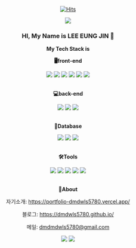 <div align=center>
  
[![Hits](https://hits.seeyoufarm.com/api/count/incr/badge.svg?url=https%3A%2F%2Fgithub.com%2Fdmdwls5780&count_bg=%2320966A&title_bg=%23555555&icon=&icon_color=%23E7E7E7&title=hits&edge_flat=false)](https://hits.seeyoufarm.com)
  
<img src="https://capsule-render.vercel.app/api?type=Waving&color=auto&height=300&section=header&text=EUNG%20JIN's%20GitHub&fontSize=70" />

### HI, My Name is LEE EUNG JIN  👋 

**My Tech Stack is**

**🖥front-end** 
  
<img src="https://img.shields.io/badge/HTML5-E34F26?style=flat&logo=HTML5&logoColor=white" />
<img src="https://img.shields.io/badge/CSS3-1572B6?style=flat&logo=CSS3&logoColor=white" />
<img src="https://img.shields.io/badge/JavaScript-F7DF1E?style=flat&logo=JavaScript&logoColor=white" />
<img src="https://img.shields.io/badge/jQuery-0769AD?style=flat&logo=jQuery&logoColor=white" />
<img src="https://img.shields.io/badge/React-61DAFB?style=flat&logo=React&logoColor=white" />
<img src="https://img.shields.io/badge/Next.js-000000?style=flat&logo=Next.js&logoColor=white" />

<br/>
<br/>

**💻back-end**
  
<img src="https://img.shields.io/badge/Java-007396?style=flat&logo=Java&logoColor=white" />
<img src="https://img.shields.io/badge/Spring-6DB33F?style=flat&logo=Spring&logoColor=white" />
<img src="https://img.shields.io/badge/SpringBoot-6DB33F?style=flat&logo=SpringBoot&logoColor=white" />

<br/>
<br/>

**📂Database**
  
<img src="https://img.shields.io/badge/MySQL-4479A1?style=flat&logo=MySQL&logoColor=white" />
<img src="https://img.shields.io/badge/PostgreSQL-4169E1?style=flat&logo=PostgreSQL&logoColor=white" />
<img src="https://img.shields.io/badge/Oracle-F80000?style=flat&logo=oracle&logoColor=white" />

<br/>
<br/>

**🛠Tools**
  
<img src="https://img.shields.io/badge/Eclipse IDE-2C2255?style=flat&logo=eclipseide&logoColor=white" />
<img src="https://img.shields.io/badge/Intellij IDE-000000?style=flat&logo=intellijidea&logoColor=white" />
<img src="https://img.shields.io/badge/Visual Studio Code-007ACC?style=flat&logo=visualstudiocode&logoColor=white" />
<img src="https://img.shields.io/badge/Git-F05032?style=flat&logo=git&logoColor=white" />
<img src="https://img.shields.io/badge/GitHub-181717?style=flat&logo=github&logoColor=white" />

<br/>
<br/>

**💬About**

자기소개: https://portfolio-dmdwls5780.vercel.app/

블로그: https://dmdwls5780.github.io/

메일: dmdmdwls5780@gmail.com

<img src="https://github-readme-stats.vercel.app/api/top-langs/?username=dmdwls5780&layout=compact">
<img src="https://github-readme-stats.vercel.app/api?username=dmdwls5780&show_icons=true">
  
</div>



<!--
**dmdwls5780/dmdwls5780** is a ✨ _special_ ✨ repository because its `README.md` (this file) appears on your GitHub profile.

Here are some ideas to get you started:

- 🔭 I’m currently working on ...
- 🌱 I’m currently learning ...
- 👯 I’m looking to collaborate on ...
- 🤔 I’m looking for help with ...
- 💬 Ask me about ...
- 📫 How to reach me: ...
- 😄 Pronouns: ...
- ⚡ Fun fact: ...
-->
